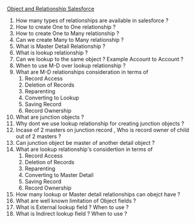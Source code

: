 [Object and Relationship Salesforce](https://help.salesforce.com/s/articleView?id=sf.overview_of_custom_object_relationships.htm&type=5)
1. How many types of relationships are available in salesforce ?
1. How to create One to One relationship ?
1. How to create One to Many relationship ?
1. Can we create Many to Many relationship ?
1. What is Master Detail Relationship ?
1. What is lookup relationship ?
1. Can we lookup to the same object ? Example Account to Account ?
1. When to use M-D over lookup relationship ?
1. What are M-D relationships consideration in terms of 
    1. Record Access
    1. Deletion of Records
    1. Reparenting
    1. Converting to Lookup
    1. Saving Record
    1. Record Ownership
1. What are junction objects ?
1. Why dont we use lookup relationship for creating junction objects ?
1. Incase of 2 masters on junction record , Who is record owner of child out of 2 masters ? 
1. Can junction object be master of another detail object ? 
1. What are lookup relationship's considertion in terms of
    1. Record Access
    1. Deletion of Records
    1. Reparenting
    1. Converting to Master Detail
    1. Saving Record
    1. Record Ownership
1. How many lookup or Master detail relationships can obejct have ?
1. What are well known limitation of Object fields ?
1. What is External lookup field ? When to use ?
1. What is Indirect lookup field ? When to use ?

